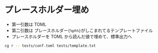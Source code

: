 # プレースホルダー埋め

- 第一引数は TOML
- 第二引数は プレースホルダー`{%ph%}`がしこまれてるテンプレートファイル
- プレースホルダーを TOML から読んだ値で埋めて、標準出力へ

```sh
cg r -- tests/conf.toml tests/template.txt
```
